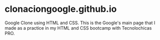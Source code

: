 # clonaciongoogle.github.io
Google Clone using HTML and CSS. This is the Google's main page that I made as a practice in my HTML and CSS bootcamp with Tecnolochicas PRO. 
